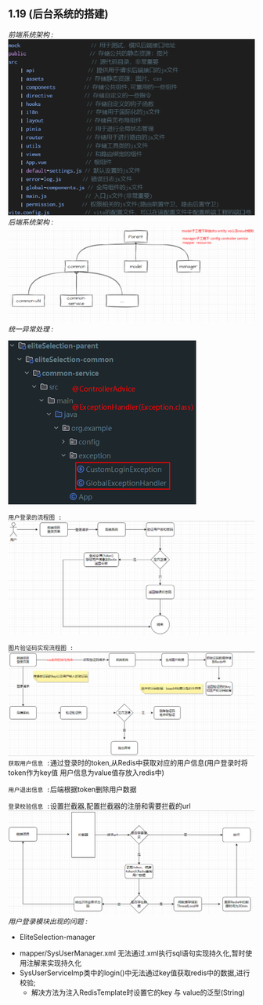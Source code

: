 ## 1.19 (后台系统的搭建)
*前端系统架构 :*
![img.png](img.png)
*后端系统架构 :*
![img.png](img_1.png)
*统一异常处理 :*

![img_5.png](img_5.png)

`用户登录的流程图 :`
![img_2.png](img_2.png)

`图片验证码实现流程图 :`
![img_4.png](img_4.png)
`获取用户信息 :`通过登录时的token,从Redis中获取对应的用户信息(用户登录时将token作为key值 用户信息为value值存放入redis中)

`用户退出信息 :`后端根据token删除用户数据 

`登录校验信息 :`设置拦截器,配置拦截器的注册和需要拦截的url
![img_6.png](img_6.png)
*用户登录模块出现的问题 :*
* EliteSelection-manager
- mapper/SysUserManager.xml 无法通过.xml执行sql语句实现持久化,暂时使用注解来实现持久化
- SysUserServiceImp类中的login()中无法通过key值获取redis中的数据,进行校验;
  - 解决方法为注入RedisTemplate时设置它的key 与 value的泛型(String)

